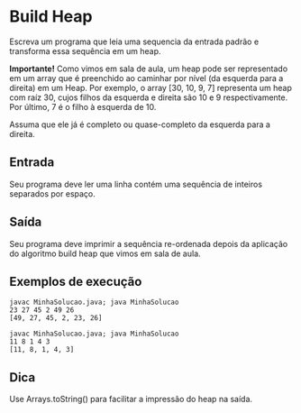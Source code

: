 
# Build Heap

Escreva um programa que leia uma sequencia da entrada padrão e transforma essa sequência em um heap.

**Importante!** Como vimos em sala de aula, um heap pode ser representado em um array que é preenchido ao caminhar por nível (da esquerda para a direita) em um Heap. Por exemplo, o array [30, 10, 9, 7] representa um heap com raíz 30, cujos filhos da esquerda e direita são 10 e 9 respectivamente. Por último, 7 é o filho à esquerda de 10.

Assuma que ele já é completo ou quase-completo da esquerda para a direita.

## Entrada

Seu programa deve ler uma linha contém uma sequência de inteiros separados por espaço.

## Saída

Seu programa deve imprimir a sequência re-ordenada depois da aplicação do algoritmo build heap que vimos em sala de aula.

## Exemplos de execução

	javac MinhaSolucao.java; java MinhaSolucao
	23 27 45 2 49 26
	[49, 27, 45, 2, 23, 26]
	
	javac MinhaSolucao.java; java MinhaSolucao
	11 8 1 4 3
	[11, 8, 1, 4, 3]

## Dica

Use Arrays.toString() para facilitar a impressão do heap na saída.

